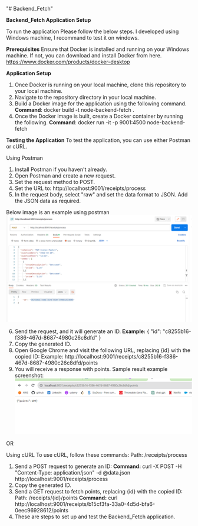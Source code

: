 "# Backend_Fetch" 

__Backend_Fetch Application Setup__

To run the application Please follow the below steps.
I developed using Windows machine, I recommand to test it on windows.

__Prerequisites__
Ensure that Docker is installed and running on your Windows machine. If not, you can download and install Docker from here. https://www.docker.com/products/docker-desktop

__Application Setup__
1. Once Docker is running on your local machine, clone this repository to your local machine.
2. Navigate to the repository directory in your local machine.
3. Build a Docker image for the application using the following command.
__Command__: docker build -t node-backend-fetch .
4. Once the Docker image is built, create a Docker container by running the following.
__Command__: docker run -it -p 9001:4500 node-backend-fetch

__Testing the Application__
To test the application, you can use either Postman or cURL.

Using Postman
1. Install Postman if you haven't already.
2. Open Postman and create a new request.
3. Set the request method to POST.
4. Set the URL to: http://localhost:9001/receipts/process
5. In the request body, select "raw" and set the data format to JSON. Add the JSON data as required.

Below image is an example using postman
![Alt text](image.png)

6. Send the request, and it will generate an ID.
__Example:__ 
{
    "id": "c8255b16-f386-467d-8687-4980c26c8dfd"
}
7. Copy the generated ID.
8. Open Google Chrome and visit the following URL, replacing {id} with the copied ID:
Example:
http://localhost:9001/receipts/c8255b16-f386-467d-8687-4980c26c8dfd/points
9. You will receive a response with points.
Sample result example screenshot:
![Alt text](image-1.png)

OR

Using cURL
To use cURL, follow these commands:
Path: /receipts/process
1. Send a POST request to generate an ID:
__Command:__ curl -X POST -H "Content-Type: application/json" -d @data.json http://localhost:9001/receipts/process
2. Copy the generated ID.
3. Send a GET request to fetch points, replacing {id} with the copied ID:
Path: /receipts/{id}/points
__Command:__ curl http://localhost:9001/receipts/b15cf3fa-33a0-4d5d-bfa6-0eec96928612/points
4. These are steps to set up and test the Backend_Fetch application.
